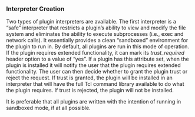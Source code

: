 ### Interpreter Creation

Two types of plugin interpreters are available.  The first interpreter is a “safe” interpreter that restricts a plugin’s ability to view and modify the file system and eliminates the ability to execute subprocesses (i.e., exec and network calls).  It essentially provides a clean “sandboxed” environment for the plugin to run in.  By default, all plugins are run in this mode of operation.  If the plugin requires extended functionality, it can mark its _trust\_required_ header option to a value of “yes”.  If a plugin has this attribute set, when the plugin is installed it will notify the user that the plugin requires extended functionality.  The user can then decide whether to grant the plugin trust or reject the request.  If trust is granted, the plugin will be installed in an interpreter that will have the full Tcl command library available to do what the plugin requires.  If trust is rejected, the plugin will not be installed.

It is preferable that all plugins are written with the intention of running in sandboxed mode, if at all possible.
